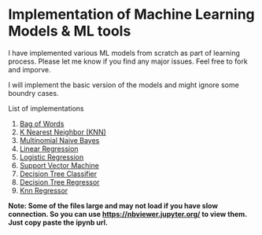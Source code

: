 # Implementation of Machine Learning Models & ML tools
I have implemented various ML models from scratch as part of learning process. Please let me know if you find any major issues. Feel free to fork and imporve.

I will implement the basic version of the models and might ignore some boundry cases.

List of implementations
  1. <a href="https://github.com/scsanjay/ml_from_scratch/blob/main/01.%20Text%20to%20Vector">Bag of Words</a>
  2. <a href="https://github.com/scsanjay/ml_from_scratch/blob/main/02.%20K%20Nearest%20Neighbor%20(KNN)">K Nearest Neighbor (KNN)</a>
  3. <a href="https://github.com/scsanjay/ml_from_scratch/blob/main/03.%20Naive%20Bayes">Multinomial Naive Bayes</a> 
  4. <a href="https://github.com/scsanjay/ml_from_scratch/blob/main/04.%20Linear%20Regression">Linear Regression</a> 
  5. <a href="https://github.com/scsanjay/ml_from_scratch/blob/main/05.%20Logistic%20Regression">Logistic Regression</a> 
  6. <a href="https://github.com/scsanjay/ml_from_scratch/blob/main/06.%20Support%20Vector%20Machine">Support Vector Machine</a> 
  7. <a href="https://github.com/scsanjay/ml_from_scratch/blob/main/07.%20Decision%20Tree%20Classification">Decision Tree Classifier</a> 
  8. <a href="https://github.com/scsanjay/ml_from_scratch/blob/main/08.%20Decision%20Tree%20Regression">Decision Tree Regressor</a> 
  9. <a href="https://github.com/scsanjay/ml_from_scratch/blob/main/09.%20KNN%20Regression">Knn Regressor</a> 


<b>Note: Some of the files large and may not load if you have slow connection. So you can use https://nbviewer.jupyter.org/ to view them. Just copy paste the ipynb url.</b>
